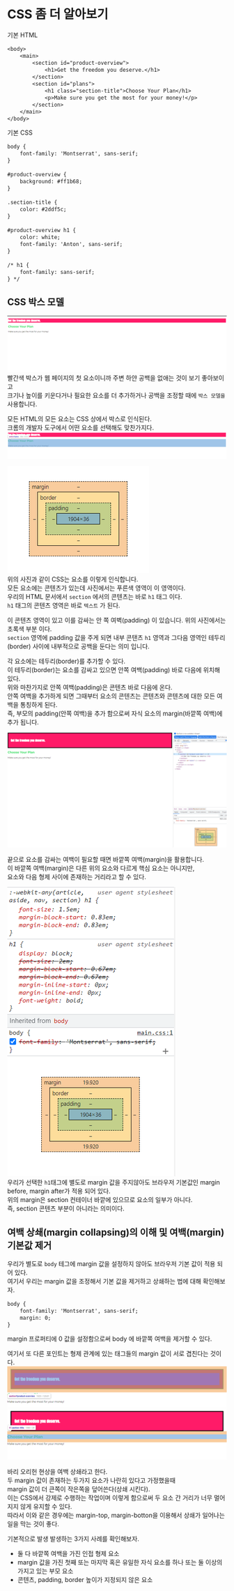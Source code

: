 # CSS 좀 더 알아보기
기본 HTML
```
<body>
    <main>
        <section id="product-overview">
            <h1>Get the freedom you deserve.</h1>
        </section>
        <section id="plans">
            <h1 class="section-title">Choose Your Plan</h1>
            <p>Make sure you get the most for your money!</p>
        </section>
    </main>
</body>

```
기본 CSS
```
body {
    font-family: 'Montserrat', sans-serif;
}

#product-overview {
    background: #ff1b68;
}

.section-title {
    color: #2ddf5c;
}

#product-overview h1 {
    color: white;
    font-family: 'Anton', sans-serif;
}

/* h1 {
    font-family: sans-serif;
} */
```
## CSS 박스 모델
![box.PNG](more_about_css/box.PNG)  
빨간색 박스가 웹 페이지의 첫 요소이니까 주변 하얀 공백을 없애는 것이 보기 좋아보이고  
크기나 높이를 키운다거나 필요한 요소를 더 추가하거나 공백을 조정할 때에 `박스 모델을` 사용합니다.  
  
모든 HTML의 모든 요소는 CSS 상에서 박스로 인식된다.  
크롬의 개발자 도구에서 어떤 요소를 선택해도 맞찬가지다.
![box.PNG](more_about_css/1.box.PNG)  

![box.PNG](more_about_css/2.box.PNG)  
위의 사진과 같이 CSS는 요소를 이렇게 인식합니다.  
모든 요소에는 콘텐츠가 있는데 사진에서는 푸른색 영역이 이 영역이다.  
우리의 HTML 문서에서 `section` 에서의 콘텐츠는 바로 `h1` 태그 이다.  
`h1` 태그의 콘텐츠 영역은 바로 `텍스트` 가 된다.  

이 콘텐츠 영역이 있고 이를 감싸는 안 쪽 여벽(padding) 이 있습니다. 위의 사진에서는 초록색 부분 이다.  
`section` 영역에 padding 값을 주게 되면  내부 콘탠츠 `h1` 영역과 그다음 영역인 테두리(border) 사이에 내부적으로 공백을 둔다는 의미 입니다.  
  
각 요소에는 테두리(border)를 추가할 수 있다.  
이 테두리(border)는 요소를 감싸고 있으면 안쪽 여백(padding) 바로 다음에 위치해 있다.  
위와 마찬가지로 안쪽 여백(padding)은 콘텐츠 바로 다음에 온다.  
안쪽 여백을 추가하게 되면 그때부터 요소의 콘텐츠는 콘텐츠와 콘텐츠에 대한 모든 여백을 통칭하게 된다.  
즉, 부모의 padding(안쪽 여백)을 추가 함으로써 자식 요소의 margin(바깥쪽 여백)에 추가 됩니다.

![box.PNG](more_about_css/border.PNG)

끝으로 요소를 감싸는 여백이 필요할 때면 바깥쪽 여백(margin)을 활용합니다.  
이 바깥쪽 여백(margin)은 다른 위의 요소와 다르게 핵심 요소는 아니지만,  
요소와 다음 형제 사이에 존재하는 거리라고 할 수 있다.  

![box.PNG](more_about_css/margin.PNG)  
우리가 선택한 `h1`태그에 별도로 margin 값을 주지않아도 브라우저 기본값인 margin before, margin after가 적용 되어 있다.  
위의 margin은 section 컨테이너 바깥에 있으므로 요소의 일부가 아니다.  
즉, section 콘텐츠 부분이 아니라는 의미이다.
  
## 여백 상쇄(margin collapsing)의 이해 및 여백(margin) 기본값 제거
우리가 별도로 `body` 테그에 margin 값을 설정하지 않아도 브라우저 기본 값이 적용 되어 있다.  
여기서 우리는 margin 값을 조정해서 기본 값을 제거하고 상쇄하는 법에 대해 확인해보자.  
```
body {
    font-family: 'Montserrat', sans-serif;
    margin: 0;
}
```
  
margin 프로퍼티에 0 값을 설정함으로써 body 에 바깥쪽 여백을 제거할 수 있다.  
  
여기서 또 다른 포인트는 형제 관계에 있는 태그들의 margin 값이 서로 겹친다는 것이다.  
![box.PNG](more_about_css/2.margin.PNG)  
![box.PNG](more_about_css/3.margin.PNG)  
  
바리 오리헌 현상을 여백 상쇄라고 한다.  
두 margin 값이 존재하는 두가지 요소가 나란히 있다고 가정했을때  
margin 값이 더 큰쪽이 작은쪽을 덮어쓴다(상쇄 시킨다).  
이는 CSS에서 강제로 수행하는 작업이며 이렇게 함으로써 두 요소 간 거리가 너무 멀어지지 않게 유지할 수 있다.  
따라서 이와 같은 경우에는 margin-top, margin-botton을 이용해서 상쇄가 일어나는 일을 막는 것이 좋다. 
  
기본적으로 발생 발생하는 3가지 사례를 확인해보자.  
- 둘 다 바깥쪽 여백을 가진 인접 형제 요소
- margin 값을 가진 첫째 또는 마지막 혹은 유일한 자식 요소를 하나 또는 둘 이상의 가지고 있는 부모 요소
- 콘텐츠, padding, border 높이가 지정되지 않은 요소
  

